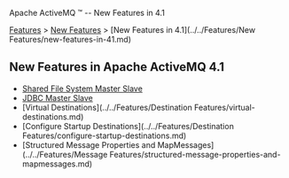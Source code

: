 Apache ActiveMQ ™ -- New Features in 4.1 

[Features](../../features.md) > [New Features](../../Features/new-features.md) > [New Features in 4.1](../../Features/New Features/new-features-in-41.md)


New Features in Apache ActiveMQ 4.1
-----------------------------------

*   [Shared File System Master Slave](../../Features/Clustering/MasterSlave/shared-file-system-master-slave.md)
*   [JDBC Master Slave](../../Features/Clustering/MasterSlave/jdbc-master-slave.md)
*   [Virtual Destinations](../../Features/Destination Features/virtual-destinations.md)
*   [Configure Startup Destinations](../../Features/Destination Features/configure-startup-destinations.md)
*   [Structured Message Properties and MapMessages](../../Features/Message Features/structured-message-properties-and-mapmessages.md)

